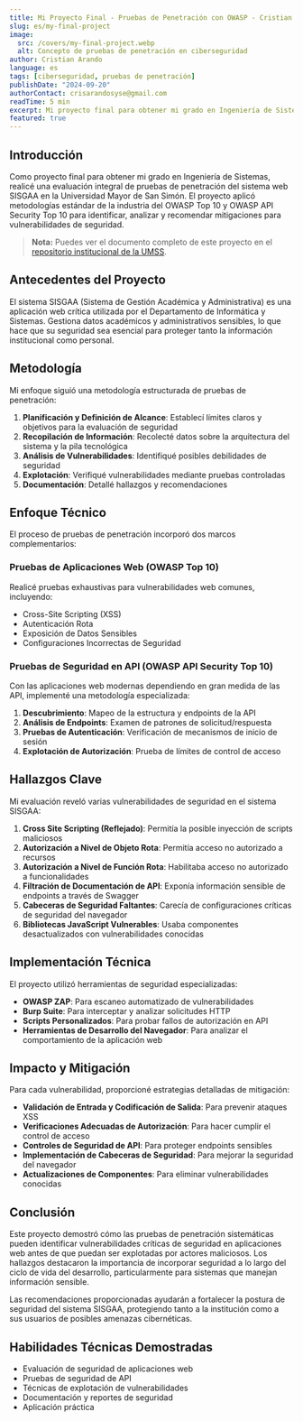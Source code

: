 ```yaml
---
title: Mi Proyecto Final - Pruebas de Penetración con OWASP - Cristian Arando
slug: es/my-final-project
image:
  src: /covers/my-final-project.webp
  alt: Concepto de pruebas de penetración en ciberseguridad
author: Cristian Arando
language: es
tags: [ciberseguridad, pruebas de penetración]
publishDate: "2024-09-20"
authorContact: crisarandosyse@gmail.com
readTime: 5 min
excerpt: Mi proyecto final para obtener mi grado en Ingeniería de Sistemas, una prueba de penetración aplicando OWASP en un sistema académico fullstack.
featured: true
---
```


## Introducción

Como proyecto final para obtener mi grado en Ingeniería de Sistemas, realicé una evaluación integral de pruebas de penetración del sistema web SISGAA en la Universidad Mayor de San Simón. El proyecto aplicó metodologías estándar de la industria del OWASP Top 10 y OWASP API Security Top 10 para identificar, analizar y recomendar mitigaciones para vulnerabilidades de seguridad.

> **Nota:** Puedes ver el documento completo de este proyecto en el <a href="http://atlas.umss.edu.bo/handle/123456789/47539" target="_blank" rel="noopener noreferrer">repositorio institucional de la UMSS</a>.

## Antecedentes del Proyecto

El sistema SISGAA (Sistema de Gestión Académica y Administrativa) es una aplicación web crítica utilizada por el Departamento de Informática y Sistemas. Gestiona datos académicos y administrativos sensibles, lo que hace que su seguridad sea esencial para proteger tanto la información institucional como personal.

## Metodología

Mi enfoque siguió una metodología estructurada de pruebas de penetración:

1. **Planificación y Definición de Alcance**: Establecí límites claros y objetivos para la evaluación de seguridad
2. **Recopilación de Información**: Recolecté datos sobre la arquitectura del sistema y la pila tecnológica
3. **Análisis de Vulnerabilidades**: Identifiqué posibles debilidades de seguridad
4. **Explotación**: Verifiqué vulnerabilidades mediante pruebas controladas
5. **Documentación**: Detallé hallazgos y recomendaciones

## Enfoque Técnico

El proceso de pruebas de penetración incorporó dos marcos complementarios:

### Pruebas de Aplicaciones Web (OWASP Top 10)

Realicé pruebas exhaustivas para vulnerabilidades web comunes, incluyendo:

- Cross-Site Scripting (XSS)
- Autenticación Rota
- Exposición de Datos Sensibles
- Configuraciones Incorrectas de Seguridad

### Pruebas de Seguridad en API (OWASP API Security Top 10)

Con las aplicaciones web modernas dependiendo en gran medida de las API, implementé una metodología especializada:

1. **Descubrimiento**: Mapeo de la estructura y endpoints de la API
2. **Análisis de Endpoints**: Examen de patrones de solicitud/respuesta
3. **Pruebas de Autenticación**: Verificación de mecanismos de inicio de sesión
4. **Explotación de Autorización**: Prueba de límites de control de acceso

## Hallazgos Clave

Mi evaluación reveló varias vulnerabilidades de seguridad en el sistema SISGAA:

1. **Cross Site Scripting (Reflejado)**: Permitía la posible inyección de scripts maliciosos
2. **Autorización a Nivel de Objeto Rota**: Permitía acceso no autorizado a recursos
3. **Autorización a Nivel de Función Rota**: Habilitaba acceso no autorizado a funcionalidades
4. **Filtración de Documentación de API**: Exponía información sensible de endpoints a través de Swagger
5. **Cabeceras de Seguridad Faltantes**: Carecía de configuraciones críticas de seguridad del navegador
6. **Bibliotecas JavaScript Vulnerables**: Usaba componentes desactualizados con vulnerabilidades conocidas

## Implementación Técnica

El proyecto utilizó herramientas de seguridad especializadas:

- **OWASP ZAP**: Para escaneo automatizado de vulnerabilidades
- **Burp Suite**: Para interceptar y analizar solicitudes HTTP
- **Scripts Personalizados**: Para probar fallos de autorización en API
- **Herramientas de Desarrollo del Navegador**: Para analizar el comportamiento de la aplicación web

## Impacto y Mitigación

Para cada vulnerabilidad, proporcioné estrategias detalladas de mitigación:

- **Validación de Entrada y Codificación de Salida**: Para prevenir ataques XSS
- **Verificaciones Adecuadas de Autorización**: Para hacer cumplir el control de acceso
- **Controles de Seguridad de API**: Para proteger endpoints sensibles
- **Implementación de Cabeceras de Seguridad**: Para mejorar la seguridad del navegador
- **Actualizaciones de Componentes**: Para eliminar vulnerabilidades conocidas

## Conclusión

Este proyecto demostró cómo las pruebas de penetración sistemáticas pueden identificar vulnerabilidades críticas de seguridad en aplicaciones web antes de que puedan ser explotadas por actores maliciosos. Los hallazgos destacaron la importancia de incorporar seguridad a lo largo del ciclo de vida del desarrollo, particularmente para sistemas que manejan información sensible.

Las recomendaciones proporcionadas ayudarán a fortalecer la postura de seguridad del sistema SISGAA, protegiendo tanto a la institución como a sus usuarios de posibles amenazas cibernéticas.

## Habilidades Técnicas Demostradas

- Evaluación de seguridad de aplicaciones web
- Pruebas de seguridad de API
- Técnicas de explotación de vulnerabilidades
- Documentación y reportes de seguridad
- Aplicación práctica